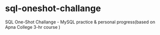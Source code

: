 # sql-oneshot-challange
SQL One-Shot Challange - MySQL practice &amp; personal progress(based on Apna College 3-hr course )
